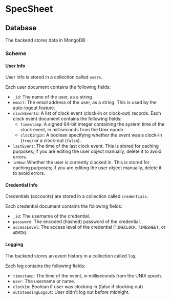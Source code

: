 # SpecSheet

## Database

The backend stores data in MongoDB

### Scheme

#### User Info

User info is stored in a collection called `users`.

Each user document contains the following fields:

- `_id`: The name of the user, as a string 
- `email`: The email address of the user, as a string. This is used by the auto-logout feature.
- `clockEvents`: A list of clock event (clock-in or clock-out) records. Each clock event document contains the following fields:
  - `timestamp`: A signed 64-bit integer containing the system time of the clock event, in milliseconds from the Unix epoch.
  - `clockingIn`: A boolean specifying whether the event was a clock-in (`true`) or a clock-out (`false`).
- `lastEvent`: The time of the last clock event. This is stored for caching purposes; if you are editing the user object manually, delete it to avoid errors.
- `inNow`: Whether the user is currently clocked in. This is stored for caching purposes; if you are editing the user object manually, delete it to avoid errors.

#### Credential Info

Credentials (accounts) are stored in a collection called `credentials`.

Each credential document contains the following fields:

* `_id`: The username of the credential.
* `password`: The encoded (hashed) password of the credential.
* `accessLevel`: The access level of the credential (`TIMECLOCK`, `TIMESHEET`, or `ADMIN`).

#### Logging

The backend stores an event history in a collection called `log`.

Each log contains the following fields:

- `timestamp`: The time of the event, in milliseconds from the UNIX epoch.
- `user`: The username or name.
- `clockIn`: Boolean if user was clocking in (false if clocking out)
- `outstandingLogout`: User didn't log out before midnight.